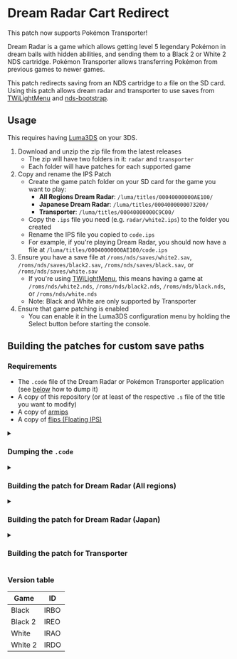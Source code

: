 # Dream Radar Cart Redirect

This patch now supports Pokémon Transporter!

Dream Radar is a game which allows getting level 5 legendary Pokémon in dream balls with hidden abilities, and sending them to a Black 2 or White 2 NDS cartridge. Pokémon Transporter allows transferring Pokémon from previous games to newer games.

This patch redirects saving from an NDS cartridge to a file on the SD card. Using this patch allows dream radar and transporter to use saves from [TWiLightMenu](https://github.com/DS-Homebrew/TWiLightMenu) and [nds-bootstrap](https://github.com/ahezard/nds-bootstrap).

## Usage

This requires having [Luma3DS](https://github.com/AuroraWright/Luma3DS) on your 3DS.

1. Download and unzip the zip file from the latest releases
   - The zip will have two folders in it: `radar` and `transporter`
   - Each folder will have patches for each supported game
2. Copy and rename the IPS Patch
   - Create the game patch folder on your SD card for the game you want to play:
     - **All Regions Dream Radar**: `/luma/titles/00040000000AE100/`
     - **Japanese Dream Radar**: `/luma/titles/0004000000073200/`
     - **Transporter**: `/luma/titles/00040000000C9C00/`
   - Copy the `.ips` file you need (e.g. `radar/white2.ips`) to the folder you created
   - Rename the IPS file you copied to `code.ips`
   - For example, if you're playing Dream Radar, you should now have a file at `/luma/titles/00040000000AE100/code.ips`
3. Ensure you have a save file at `/roms/nds/saves/white2.sav`, `/roms/nds/saves/black2.sav`, `/roms/nds/saves/black.sav`, or `/roms/nds/saves/white.sav`
   - If you're using [TWiLightMenu](https://github.com/DS-Homebrew/TWiLightMenu), this means having a game at `/roms/nds/white2.nds`, `/roms/nds/black2.nds`, `/roms/nds/black.nds`, or `/roms/nds/white.nds`
   - Note: Black and White are only supported by Transporter
4. Ensure that game patching is enabled
   - You can enable it in the Luma3DS configuration menu by holding the Select button before starting the console.

## Building the patches for custom save paths

### Requirements

- The `.code` file of the Dream Radar or Pokémon Transporter application (see [below](#dump) how to dump it)
- A copy of this repository (or at least of the respective `.s` file of the title you want to modify)
- A copy of [armips](https://github.com/Kingcom/armips)
- A copy of [flips (Floating IPS)](https://github.com/Alcaro/Flips)

<details>
   <summary>
   <h3>
      <a name="dump">Dumping the <code>.code</code></a>
   </h3>
   </summary>

#### Requirements

- The respective title (Dream Radar or Transporter) installed on your 3DS
- [GodMode9](https://github.com/d0k3/GodMode9) on your 3DS (should be installed if you followed [this guide](https://3ds.hacks.guide/))

<h4>Dumping</h4>

1. Boot into GodMode9 (if you followed the aforementioned guide, hold start while booting)
2. Open the title manager:

   - Navigate to `[Y:] TITLE MANAGER` and press <kbd>A</kbd>
     <br>or<br>
   - Navigate to `[A:] SYSNAND SD` and press <kbd>R + A</kbd> for drive options and select `Open title manager` on the bottom screen by using the D-pad and then press <kbd>A</kbd>

3. Find the entry of the title you want to dump and press <kbd>A</kbd>, it should have the same folder name as above:

   - Pokémon Transporter: `00040000000C9C00`
   - Japanese Pokémon Dream Radar: `0004000000073200`
   - All Regions Pokémon Dream Radar: `00040000000AE100`

4. Select `Open title folder`
5. Select the `.tmd` file
6. Select `TMD file options...`
7. Select `Mount CXI/NDS to drive`
8. Press <kbd>A</kbd> to enter the mount point
9. Select the `exefs` folder
10. Select the `.code` file
11. Select `Copy to 0:/gm9/out`
12. Press <kbd>A</kbd> to continue

Success! The dumped `.code` is now stored on your SD card at `SD:/gm9/out`. Copy this file over to the repository folder on your computer using your preferred method, e.g. with [FTPD](https://github.com/mtheall/ftpd) or by plugging in your SD into your computer. Remember that on Unix and Unix-like environments files with filenames starting with a `.` are treated as hidden files, so make sure your preferred file browser shows them when trying to transfer the file.

</details>

<details>
   <summary>
   <h3>
      Building the patch for Dream Radar (All regions)
   </h3>
   </summary>

1.  Rename your obtained `.code` file to `radar.bin`
2.  Open a shell in the folder containing the renamed `.bin` file and other resources. If you're using installed versions of the tools, omit the preceding `./`.
3.  Execute the following command, replacing `$GAME_ID` with the ID of your game (check [the table](#version-table)) and `$SAVE_PATH` with the location of your save file on your SD card, so if using TWiLightMenu with a Pokémon Black 2 ROM stored at `/roms/nds/black2.nds`, use `IREO` and `/roms/nds/saves/black2.sav`.

    ```shell
    ./armips radar.s -strequ SD_SAVE_PATH "$SAVE_PATH" -strequ GAME_ID "$GAME_ID"
    ```

4.  Execute

    ```shell
    ./flips -c radar.bin radar_patched.bin code.ips
    ```

Congratulations! You now have an IPS patch for your save path and game. It is safe to delete the `radar_patched.bin`, since it is specific to the save path and game. Follow the instructions above under [Usage](#usage) to continue, keeping in mind that your save path will differ.

</details>

<details>
   <summary>
   <h3>
      Building the patch for Dream Radar (Japan)
   </h3>
   </summary>

1.  Rename your obtained `.code` file to `radar.bin`
2.  Open a shell in the folder containing the renamed `.bin` file and other resources. If you're using installed versions of the tools, omit the preceding `./`.
3.  Execute the following command, replacing `$GAME_ID` with the ID of your game (check [the table](#version-table)) and `$SAVE_PATH` with the location of your save file on your SD card, so if using TWiLightMenu with a Pokémon Black 2 ROM stored at `/roms/nds/black2.nds`, use `IREO` and `/roms/nds/saves/black2.sav`.

    ```shell
    ./armips jpn_radar.s -strequ SD_SAVE_PATH "$SAVE_PATH" -strequ GAME_ID "$GAME_ID"
    ```

4.  Execute

    ```shell
    ./flips -c jpn_radar.bin jpn_radar_patched.bin code.ips
    ```

Congratulations! You now have an IPS patch for your save path and game. It is safe to delete the `jpn_radar_patched.bin`, since it is specific to the save path and game. Follow the instructions above under [Usage](#usage) to continue, keeping in mind that your save path will differ.

</details>

<details>
   <summary>
   <h3>
      Building the patch for Transporter
   </h3>
   </summary>

1.  Rename your obtained `.code` file to `transporter.bin`
2.  Open a shell in the folder containing the renamed `.bin` file and other resources. If you're using installed versions of the tools, omit the preceding `./`.
3.  Execute the following command, replacing `$GAME_ID` with the ID of your game (check [the table](#version-table)) and `$SAVE_PATH` with the location of your save file on your SD card, so if using TWiLightMenu with a Pokémon Black 2 ROM stored at `/roms/nds/black2.nds`, use `IREO` and `/roms/nds/saves/black2.sav`.

    ```shell
    ./armips transporter.s -strequ SD_SAVE_PATH "$SAVE_PATH" -strequ GAME_ID "$GAME_ID"
    ```

4.  Execute

    ```shell
    ./flips -c transporter.bin transporter_patched.bin code.ips
    ```

Congratulations! You now have an IPS patch for your save path and game. It is safe to delete the `transporter_patched.bin`, since it is specific to the save path and game. Follow the instructions above under [Usage](#usage) to continue, keeping in mind that your save path will differ.

</details>

### Version table

| Game    | ID   |
| ------- | ---- |
| Black   | IRBO |
| Black 2 | IREO |
| White   | IRAO |
| White 2 | IRDO |
